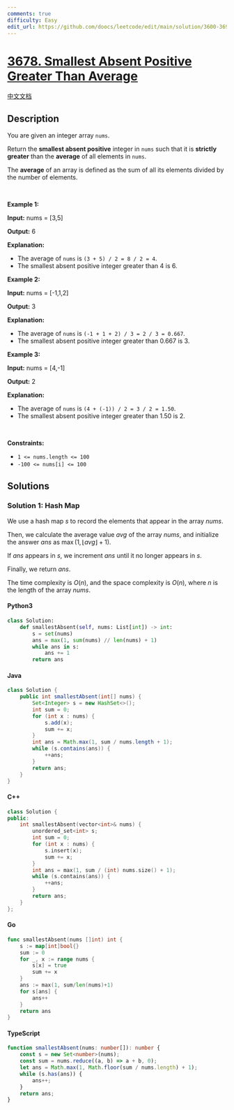 ```yaml
---
comments: true
difficulty: Easy
edit_url: https://github.com/doocs/leetcode/edit/main/solution/3600-3699/3678.Smallest%20Absent%20Positive%20Greater%20Than%20Average/README_EN.md
---
```


<!-- problem:start -->

# [3678. Smallest Absent Positive Greater Than Average](https://leetcode.com/problems/smallest-absent-positive-greater-than-average)

[中文文档](/solution/3600-3699/3678.Smallest%20Absent%20Positive%20Greater%20Than%20Average/README.md)

## Description

<!-- description:start -->

<p>You are given an integer array <code>nums</code>.</p>

<p>Return the <strong>smallest absent positive</strong> integer in <code>nums</code> such that it is <strong>strictly greater</strong> than the <strong>average</strong> of all elements in <code>nums</code>.</p>
The <strong>average</strong> of an array is defined as the sum of all its elements divided by the number of elements.
<p>&nbsp;</p>
<p><strong class="example">Example 1:</strong></p>

<div class="example-block">
<p><strong>Input:</strong> <span class="example-io">nums = [3,5]</span></p>

<p><strong>Output:</strong> <span class="example-io">6</span></p>

<p><strong>Explanation:</strong></p>

<ul>
	<li>The average of <code>nums</code> is <code>(3 + 5) / 2 = 8 / 2 = 4</code>.</li>
	<li>The smallest absent positive integer greater than 4 is 6.</li>
</ul>
</div>

<p><strong class="example">Example 2:</strong></p>

<div class="example-block">
<p><strong>Input:</strong> <span class="example-io">nums = [-1,1,2]</span></p>

<p><strong>Output:</strong> <span class="example-io">3</span></p>

<p><strong>Explanation:</strong></p>

<ul>
	<li>​​​​​​​The average of <code>nums</code> is <code>(-1 + 1 + 2) / 3 = 2 / 3 = 0.667</code>.</li>
	<li>The smallest absent positive integer greater than 0.667 is 3.</li>
</ul>
</div>

<p><strong class="example">Example 3:</strong></p>

<div class="example-block">
<p><strong>Input:</strong> <span class="example-io">nums = [4,-1]</span></p>

<p><strong>Output:</strong> <span class="example-io">2</span></p>

<p><strong>Explanation:</strong></p>

<ul>
	<li>The average of <code>nums</code> is <code>(4 + (-1)) / 2 = 3 / 2 = 1.50</code>.</li>
	<li>The smallest absent positive integer greater than 1.50 is 2.</li>
</ul>
</div>

<p>&nbsp;</p>
<p><strong>Constraints:</strong></p>

<ul>
	<li><code>1 &lt;= nums.length &lt;= 100</code></li>
	<li><code>-100 &lt;= nums[i] &lt;= 100</code>​​​​​​​</li>
</ul>

<!-- description:end -->

## Solutions

<!-- solution:start -->

### Solution 1: Hash Map

We use a hash map $\textit{s}$ to record the elements that appear in the array $\textit{nums}$.

Then, we calculate the average value $\textit{avg}$ of the array $\textit{nums}$, and initialize the answer $\textit{ans}$ as $\max(1, \lfloor \textit{avg} \rfloor + 1)$.

If $\textit{ans}$ appears in $\textit{s}$, we increment $\textit{ans}$ until it no longer appears in $\textit{s}$.

Finally, we return $\textit{ans}$.

The time complexity is $O(n)$, and the space complexity is $O(n)$, where $n$ is the length of the array $\textit{nums}$.

<!-- tabs:start -->

#### Python3

```python
class Solution:
    def smallestAbsent(self, nums: List[int]) -> int:
        s = set(nums)
        ans = max(1, sum(nums) // len(nums) + 1)
        while ans in s:
            ans += 1
        return ans
```

#### Java

```java
class Solution {
    public int smallestAbsent(int[] nums) {
        Set<Integer> s = new HashSet<>();
        int sum = 0;
        for (int x : nums) {
            s.add(x);
            sum += x;
        }
        int ans = Math.max(1, sum / nums.length + 1);
        while (s.contains(ans)) {
            ++ans;
        }
        return ans;
    }
}
```

#### C++

```cpp
class Solution {
public:
    int smallestAbsent(vector<int>& nums) {
        unordered_set<int> s;
        int sum = 0;
        for (int x : nums) {
            s.insert(x);
            sum += x;
        }
        int ans = max(1, sum / (int) nums.size() + 1);
        while (s.contains(ans)) {
            ++ans;
        }
        return ans;
    }
};
```

#### Go

```go
func smallestAbsent(nums []int) int {
	s := map[int]bool{}
	sum := 0
	for _, x := range nums {
		s[x] = true
		sum += x
	}
	ans := max(1, sum/len(nums)+1)
	for s[ans] {
		ans++
	}
	return ans
}
```

#### TypeScript

```ts
function smallestAbsent(nums: number[]): number {
    const s = new Set<number>(nums);
    const sum = nums.reduce((a, b) => a + b, 0);
    let ans = Math.max(1, Math.floor(sum / nums.length) + 1);
    while (s.has(ans)) {
        ans++;
    }
    return ans;
}
```

<!-- tabs:end -->

<!-- solution:end -->

<!-- problem:end -->
